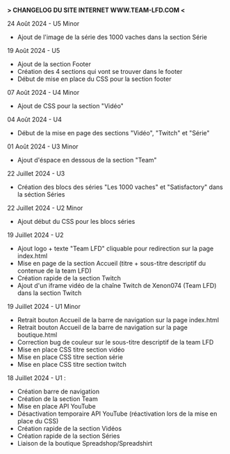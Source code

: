 **> CHANGELOG DU SITE INTERNET WWW.TEAM-LFD.COM <**

24 Août 2024 - U5 Minor

- Ajout de l'image de la série des 1000 vaches dans la section Série

19 Août 2024 - U5

- Ajout de la section Footer
- Création des 4 sections qui vont se trouver dans le footer
- Début de mise en place du CSS pour la section footer

07 Août 2024 - U4 Minor

- Ajout de CSS pour la section "Vidéo"

04 Août 2024 - U4

- Début de la mise en page des sections "Vidéo", "Twitch" et "Série"

01 Août 2024 - U3 Minor

- Ajout d'éspace en dessous de la section "Team"

22 Juillet 2024 - U3

- Création des blocs des séries "Les 1000 vaches" et "Satisfactory" dans la séction Séries

22 Juillet 2024 - U2 Minor

- Ajout début du CSS pour les blocs séries

19 Juillet 2024 - U2

- Ajout logo + texte "Team LFD" cliquable pour redirection sur la page index.html
- Mise en page de la section Accueil (titre + sous-titre descriptif du contenue de la team LFD)
- Création rapide de la section Twitch
- Ajout d'un iframe vidéo de la chaîne Twitch de Xenon074 (Team LFD) dans la section Twitch

19 Juillet 2024 - U1 Minor

- Retrait bouton Accueil de la barre de navigation sur la page index.html
- Retrait bouton Accueil de la barre de navigation sur la page boutique.html
- Correction bug de couleur sur le sous-titre descriptif de la team LFD
- Mise en place CSS titre section vidéo
- Mise en place CSS titre section série
- Mise en place CSS titre section twitch

18 Juillet 2024 - U1 :

- Création barre de navigation
- Création de la section Team
- Mise en place API YouTube
- Désactivation temporaire API YouTube (réactivation lors de la mise en place du CSS)
- Création rapide de la section Vidéos
- Création rapide de la section Séries
- Liaison de la boutique Spreadshop/Spreadshirt
